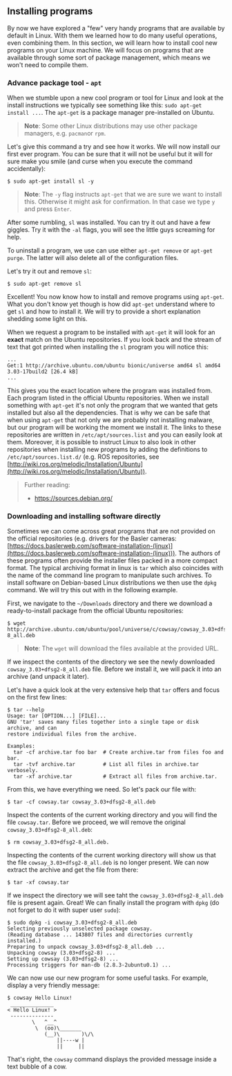 ## Installing programs

By now we have explored a "few" very handy programs that are available by default in Linux. With them we learned how to do many useful operations, even combining them. In this section, we will learn how to install cool new programs on your Linux machine. We will focus on programs that are available through some sort of package management, which means we won't need to compile them.

### Advance package tool - `apt`

When we stumble upon a new cool program or tool for Linux and look at the install instructions we typically see something like this: `sudo apt-get install ...`. The `apt-get` is a package manager pre-installed on Ubuntu.

> **Note**: Some other Linux distributions may  use other package managers, e.g. `pacman`or `rpm`.

Let's give this command a try and see how it works. We will now install our first ever program. You can be sure that it will not be useful but it will for sure make you smile (and curse when you execute the command accidentally):
```
$ sudo apt-get install sl -y
```

> **Note**: The `-y` flag instructs `apt-get` that we are sure we want to install this. Otherwise it might ask for confirmation. In that case we type `y` and press `Enter`.

After some rumbling, `sl` was installed. You can try it out and have a few giggles. Try it with the `-al` flags, you will see the little guys screaming for help.

To uninstall a program, we use can use either `apt-get remove` or `apt-get purge`. The latter will also delete all of the configuration files.

Let's try it out and remove `sl`:
```
$ sudo apt-get remove sl
```

Excellent! You now know how to install and remove programs using `apt-get`. What you don't know yet though is how did `apt-get` understand where to get `sl` and how to install it. We will try to provide a short explanation shedding some light on this.

When we request a program to be installed with `apt-get` it will look for an **exact** match on the Ubuntu repositories. If you look back and the stream of text that got printed when installing the `sl` program you will notice this:
```
...
Get:1 http://archive.ubuntu.com/ubuntu bionic/universe amd64 sl amd64 3.03-17build2 [26.4 kB]
...
```

This gives you the exact location where the program was installed from. Each program listed in the official Ubuntu repositories. When we install something with `apt-get` it's not only the program that we wanted that gets installed but also all the dependencies. That is why we can be safe that when using `apt-get` that not only we are probably not installing malware, but our program will be working the moment we install it. The links to these repositories are written in `/etc/apt/sources.list` and you can easily look at them. Moreover, it is possible to instruct Linux to also look in other repositories when installing new programs by adding the definitions to `/etc/apt/sources.list.d/` (e.g. ROS repositories, see [http://wiki.ros.org/melodic/Installation/Ubuntu](http://wiki.ros.org/melodic/Installation/Ubuntu)).

> Further reading:
> - https://sources.debian.org/
<!-- Hidden information -->
<!-- The content in this page was inspired by: -->
<!-- https://linuxize.com/post/how-to-use-apt-command/ -->
### Downloading and installing software directly

Sometimes we can come across great programs that are not provided on the official repositories (e.g. drivers for the Basler cameras: [https://docs.baslerweb.com/software-installation-(linux)](https://docs.baslerweb.com/software-installation-(linux))). The authors of these programs often provide the installer files packed in a more compact format. The typical archiving format in linux is `tar` which also coincides with the name of the command line program to manipulate such archives. To install software on Debian-based Linux distributions we then use the `dpkg` command. We will try this out with in the following example.

First, we navigate to the `~/Downloads` directory and there we download a ready-to-install package from the official Ubuntu repositories:
```
$ wget http://archive.ubuntu.com/ubuntu/pool/universe/c/cowsay/cowsay_3.03+dfsg2-8_all.deb
```
> **Note**: The `wget` will download the files available at the provided URL.

If we inspect the contents of the directory we see the newly downloaded `cowsay_3.03+dfsg2-8_all.deb` file. Before we install it, we will pack it into an archive (and unpack it later).

Let's have a quick look at the very extensive help that `tar` offers and focus on the first few lines:
```
$ tar --help
Usage: tar [OPTION...] [FILE]...
GNU 'tar' saves many files together into a single tape or disk archive, and can
restore individual files from the archive.

Examples:
  tar -cf archive.tar foo bar  # Create archive.tar from files foo and bar.
  tar -tvf archive.tar         # List all files in archive.tar verbosely.
  tar -xf archive.tar          # Extract all files from archive.tar.
```

From this, we have everything we need. So let's pack our file with:
```
$ tar -cf cowsay.tar cowsay_3.03+dfsg2-8_all.deb
```

Inspect the contents of the current working directory and you will find the file `cowsay.tar`. Before we proceed, we will remove the original `cowsay_3.03+dfsg2-8_all.deb`:
```
$ rm cowsay_3.03+dfsg2-8_all.deb.
```

Inspecting the contents of the current working directory will show us that the file `cowsay_3.03+dfsg2-8_all.deb` is no longer present. We can now extract the archive and get the file from there:
```
$ tar -xf cowsay.tar
```

If we inspect the directory we will see taht the `cowsay_3.03+dfsg2-8_all.deb` file is present again. Great! We can finally install the program with `dpkg` (do not forget to do it with super user `sudo`):

```
$ sudo dpkg -i cowsay_3.03+dfsg2-8_all.deb
Selecting previously unselected package cowsay.
(Reading database ... 143807 files and directories currently installed.)
Preparing to unpack cowsay_3.03+dfsg2-8_all.deb ...
Unpacking cowsay (3.03+dfsg2-8) ...
Setting up cowsay (3.03+dfsg2-8) ...
Processing triggers for man-db (2.8.3-2ubuntu0.1) ...
```

We can now use our new program for some useful tasks. For example, display a very friendly message:
```
$ cowsay Hello Linux!
 ______________
< Hello Linux! >
 --------------
        \   ^__^
         \  (oo)\_______
            (__)\       )\/\
                ||----w |
                ||     ||
```

That's right, the `cowsay` command displays the provided message inside a text bubble of a cow.
<!-- Hidden information -->
<!-- The content in this page was inspired by: -->
<!-- https://linuxize.com/post/how-to-install-deb-packages-on-ubuntu/#installing-deb-files-with-dpkg -->

<!-- ### `tar` -->
<!-- Hidden information -->
<!-- The content in this page was inspired by: -->
<!-- https://linuxize.com/post/how-to-create-and-extract-archives-using-the-tar-command-in-linux/ -->

<!-- ## Basic version control with GIT -->
<!-- Hidden information -->
<!-- The content in this page was inspired by: -->
<!-- https://www.atlassian.com/git/tutorials/learn-git-with-bitbucket-cloud -->
<!-- ### Cloning -->

<!-- ### Committing and pushing -->

<!-- ### Branching -->

<!-- ### Merging -->

<!-- ### Git branching model -->
<!-- Hidden information -->
<!-- The content in this page was inspired by: -->
<!-- https://nvie.com/posts/a-successful-git-branching-model/ -->